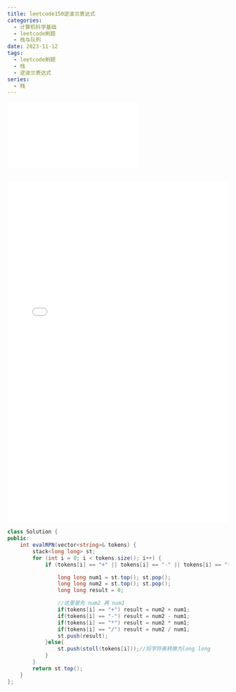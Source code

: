 ```yaml
---
title: leetcode150逆波兰表达式
categories:
  - 计算机科学基础
  - leetcode刷题
  - 栈与队列
date: 2023-11-12
tags:
  - leetcode刷题
  - 栈
  - 逆波兰表达式
series:
  - 栈
---
```



![](/images/posts/leetcode150逆波兰表达式_231112_113040.pdf)

<div>
  <iframe src="/pdfjs/web/viewer.html?file=/images/posts/leetcode150逆波兰表达式_231112_113040.pdf" width="100%" height="775px" frameborder="0"></iframe>
</div>


```csharp
class Solution {
public:
    int evalRPN(vector<string>& tokens) {
        stack<long long> st;
        for (int i = 0; i < tokens.size(); i++) {
            if (tokens[i] == "+" || tokens[i] == "-" || tokens[i] == "*" || tokens[i] == "/") {

                long long num1 = st.top(); st.pop();
                long long num2 = st.top(); st.pop();
                long long result = 0;

                //这里是先 num2 再 num1
                if(tokens[i] == "+") result = num2 + num1;
                if(tokens[i] == "-") result = num2 - num1;
                if(tokens[i] == "*") result = num2 * num1;
                if(tokens[i] == "/") result = num2 / num1;
                st.push(result);
            }else{
                st.push(stoll(tokens[i]));//将字符串转换为long long
            }
        }
        return st.top();
    }
};
```